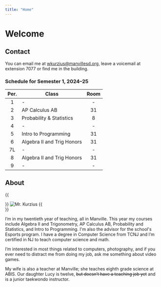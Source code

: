 ```yaml
---
title: "Home"
---
```


# Welcome

## Contact

You can email me at wkurzius@manvillesd.org, leave a voicemail at extension 7077 or find me in the building.

### Schedule for Semester 1, 2024–25

| Per. | Class                      | Room |
| :--: | -------------------------- | :--: |
|  1   | -                          |  -   |
|  2   | AP Calculus AB             |  31  |
|  3   | Probability & Statistics   |  8   |
|  4   | -                          |  -   |
|  5   | Intro to Programming       |  31  |
|  6   | Algebra II and Trig Honors |  31  |
|  7L  | -                          |  -   |
|  8   | Algebra II and Trig Honors |  31  |
|  9   | -                          |  -   |

## About

{{<div avatar>}}
![Mr. Kurzius](images/avatar.jpg)
{{</div>}}

I’m in my twentieth year of teaching, all in Manville. This year my courses include Algebra II and Trigonometry, AP Calculus AB, Probability and Statistics, and Intro to Programming. I'm also the advisor for the school's Esports program. I have a degree in Computer Science from TCNJ and I’m certified in NJ to teach computer science and math.

I’m interested in most things related to computers, photography, and if you ever need to distract me from doing my job, ask me something about video games.

My wife is also a teacher at Manville; she teaches eighth grade science at ABIS. Our daughter Lucy is twelve, ~~but doesn’t have a teaching job yet~~ and is a junior taekwondo instructor.